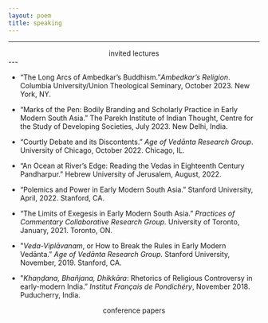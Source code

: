 ```yaml
---
layout: poem
title: speaking
---
```



---
<center> invited lectures </center>
---

- “The Long Arcs of Ambedkar’s Buddhism.”*Ambedkar’s Religion*. Columbia University/Union Theological Seminary, October 2023. New York, NY.

- “Marks of the Pen: Bodily Branding and Scholarly Practice in Early Modern South Asia.” The Parekh Institute of Indian Thought, Centre for the Study of Developing Societies, July 2023. New Delhi, India.

- “Courtly Debate and its Discontents.” *Age of Vedānta Research Group*. University of Chicago, October 2022. Chicago, IL.

- “An Ocean at River’s Edge: Reading the Vedas in Eighteenth Century Pandharpur.” Hebrew University of Jerusalem, August, 2022.

- “Polemics and Power in Early Modern South Asia.” Stanford University, April, 2022. Stanford, CA.

- “The Limits of Exegesis in Early Modern South Asia.” *Practices of Commentary Collaborative Research Group*. University of Toronto, January, 2021. Toronto, ON.

- "*Veda-Viplāvanam*, or How to Break the Rules in Early Modern Vedānta.” *Age of Vedānta Research Group.* Stanford University, November, 2019. Stanford, CA.

- "*Khaṇḍana, Bhañjana, Dhikkāra*: Rhetorics of Religious Controversy in early-modern India.” *Institut Français de Pondichéry*, November 2018. Puducherry, India.



<center> conference papers </center>
